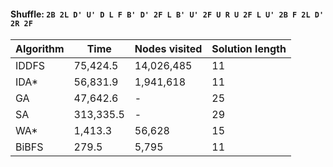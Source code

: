 #### Shuffle: `2B 2L D' U' D L F B' D' 2F L B' U' 2F U R U 2F L U' 2B F 2L D' 2R 2F`
| Algorithm | Time | Nodes visited | Solution length |
| ----- | ----- | ----- | ----- |
| IDDFS | 75,424.5 | 14,026,485 | 11 |
| IDA* | 56,831.9 | 1,941,618 | 11 |
| GA | 47,642.6 | - | 25 |
| SA | 313,335.5 | - | 29 |
| WA* | 1,413.3 | 56,628 | 15 |
| BiBFS | 279.5 | 5,795 | 11 |
